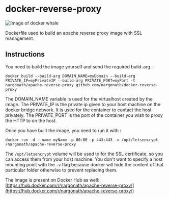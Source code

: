 # docker-reverse-proxy
![Image of docker whale](http://www.nkode.io/img/posts/docker.png)

Dockerfile used to build an apache reverse proxy image with SSL management.

## Instructions
You need to build the image yourself and send the required build-arg :

`docker build --build-arg DOMAIN_NAME=myDomain --build-arg PRIVATE_IP=myPrivateIP --build-arg PRIVATE_PORT=myPort -t nargonath/apache-reverse-proxy github.com/nargonath/docker-reverse-proxy`

The DOMAIN_NAME variable is used for the virtualhost created by the image.
The PRIVATE_IP is the private ip given to your host machine on the docker bridge network. It is used for the container to contact the host privately.
The PRIVATE_PORT is the port of the container you wish to proxy the HTTP to on the host.

Once you have built the image, you need to run it with :

`docker run -d --name myName -p 80:80 -p 443:443 -v /opt/letsencrypt /nargonath/apache-reverse-proxy`

The `/opt/letsencrypt` volume will be used to for the SSL certificate, so you can access them from your host machine. You don't want to specify a host mounting point with the `-v` flag because docker will hide the content of that particular folder otherwise to prevent replacing them.

The image is present on Docker Hub as well: [https://hub.docker.com/r/nargonath/apache-reverse-proxy/](https://hub.docker.com/r/nargonath/apache-reverse-proxy/)
